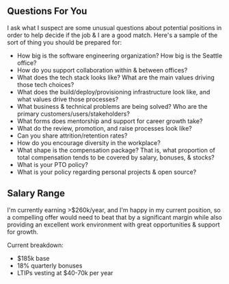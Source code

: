 ## Questions For You

I ask what I suspect are some unusual questions about potential positions in order to help decide if the job & I are a good match. Here's a sample of the sort of thing you should be prepared for:
* How big is the software engineering organization? How big is the Seattle office?
* How do you support collaboration within & between offices?
* What does the tech stack looks like? What are the main values driving those tech choices?
* What does the build/deploy/provisioning infrastructure look like, and what values drive those processes?
* What business & technical problems are being solved? Who are the primary customers/users/stakeholders?
* What forms does mentorship and support for career growth take?
* What do the review, promotion, and raise processes look like?
* Can you share attrition/retention rates?
* How do you encourage diversity in the workplace?
* What shape is the compensation package? That is, what proportion of total compensation tends to be covered by salary, bonuses, & stocks?
* What is your PTO policy?
* What is your policy regarding personal projects & open source?

## Salary Range
I'm currently earning >$260k/year, and I'm happy in my current position, so a compelling offer would need to beat that by a significant margin while also providing an excellent work environment with great opportunities & support for growth.

Current breakdown:
* $185k base
* 18% quarterly bonuses
* LTIPs vesting at $40-70k per year
